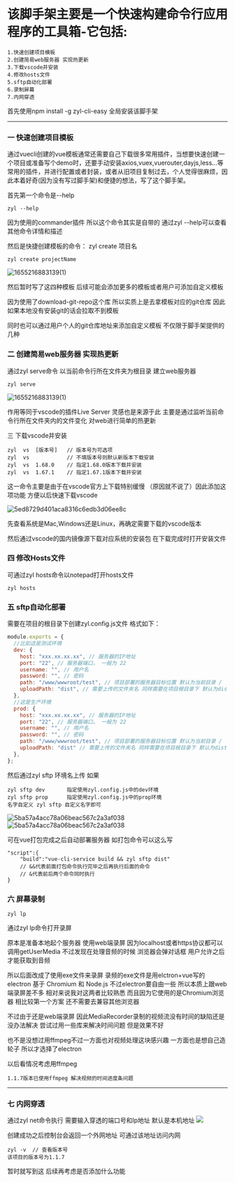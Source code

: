 # 该脚手架主要是一个快速构建命令行应用程序的工具箱-它包括:

```
1.快速创建项目模板
2.创建简易web服务器 实现热更新
3.下载vscode并安装
4.修改hosts文件
5.sftp自动化部署
6.录制屏幕
7.内网穿透
```

首先使用npm install -g zyl-cli-easy 全局安装该脚手架

---

### 一 快速创建项目模板

通过vuecli创建的vue模板通常还需要自己下载很多常用插件，当想要快速创建一个项目或准备写个demo时，还要手动安装axios,vuex,vuerouter,dayjs,less...等常用的插件，并进行配置或者封装，或者从旧项目复制过去，个人觉得很麻烦，因此本着好奇(因为没有写过脚手架)和便捷的想法，写了这个脚手架。

首先第一个命令是--help 

```
zyl --help
```

因为使用的commander插件 所以这个命令其实是自带的 通过zyl --help可以查看其他命令详情和描述

然后是快捷创建模板的命令： zyl  create 项目名

```
zyl create projectName
```

![1655216883139(1)](http://110.40.226.129/img/default/01.png)

然后暂时写了这四种模板 后续可能会添加更多的模板或者用户可添加自定义模板

因为使用了download-git-repo这个库 所以实质上是去拿模板对应的git仓库 因此如果本地没有安装git的话会拉取不到模板

同时也可以通过用户个人的git仓库地址来添加自定义模板 不仅限于脚手架提供的几种

### 二 创建简易web服务器 实现热更新

通过zyl  serve命令 以当前命令行所在文件夹为根目录 建立web服务器

```
zyl serve
```

![1655216883139(1)](http://110.40.226.129/img/default/03.png)

作用等同于vscode的插件Live Server 灵感也是来源于此 主要是通过监听当前命令行所在文件夹内的文件变化 对web进行简单的热更新

三  下载vscode并安装

```
zyl  vs  [版本号]   // 版本号为可选项
zyl  vs            // 不填版本号则默认新版本下载安装
zyl  vs  1.68.0    // 指定1.68.0版本下载并安装
zyl  vs  1.67.1    // 指定1.67.1版本下载并安装
```

这一命令主要是由于在vscode官方上下载特别缓慢 （原因就不说了）因此添加这项功能  方便以后快速下载vscode

![5ed8729d401aca8316c6edb3d06ee8c](http://110.40.226.129/img/default/02.png)

先查看系统是Mac,Windows还是Linux，再确定需要下载的vscode版本

然后通过vscode的国内镜像源下载对应系统的安装包 在下载完成时打开安装文件

### 四 修改Hosts文件

可通过zyl hosts命令以notepad打开hosts文件 

```
zyl hosts
```

### 五  sftp自动化部署

需要在项目的根目录下创建zyl.config.js文件  格式如下：

```zyl.config.js
module.exports = {
  //比如这是测试环境
  dev: {
    host: "xxx.xx.xx.xx", // 服务器的IP地址
    port: "22", // 服务器端口， 一般为 22
    username: "", // 用户名
    password: "", // 密码
    path: "/www/wwwroot/test", // 项目部署的服务器目标位置 默认为当前目录 /
    uploadPath: "dist", // 需要上传的文件夹名 同样需要在项目根目录下 默认为dist
  },
  //这是生产环境
  prod: {
    host: "xxx.xx.xx.xx", // 服务器的IP地址
    port: "22", // 服务器端口， 一般为 22
    username: "", // 用户名
    password: "", // 密码
    path: "/www/wwwroot/test", // 项目部署的服务器目标位置 默认为当前目录 /
    uploadPath: "dist" // 需要上传的文件夹名 同样需要在项目根目录下 默认为dist
  },
};
```

然后通过zyl sftp 环境名上传  如果

```
zyl sftp dev       指定使用zyl.config.js中的dev环境
zyl sftp prop      指定使用zyl.config.js中的prop环境
名字自定义 zyl sftp 自定义名字即可
```

![5ba57a4acc78a06beac567c2a3af038](http://110.40.226.129/img/default/04.jpg)
![5ba57a4acc78a06beac567c2a3af038](http://110.40.226.129/img/default/05.jpg)

可在vue打包完成之后自动部署服务器 如打包命令可以这么写

```
"script":{
    "build":"vue-cli-service build && zyl sftp dist"   
    // &&代表前面打包命令执行完毕之后再执行后面的命令
    // &代表前后两个命令同时执行
}
```

### 六 屏幕录制

```
zyl lp 
```

通过zyl lp命令打开录屏

原本是准备本地起个服务器 使用web端录屏 因为localhost或者https协议都可以调用getUserMedia  不过发现在处理音频的时候 浏览器会弹对话框 用户允许之后才能获取到音频

所以后面改成了使用exe文件来录屏 录频的exe文件是用elctron+vue写的 electron 基于 Chromium 和 Node.js 不过electron要自由一些 所以本质上跟web端录屏差不多 相对来说我对这两者比较熟悉   而且因为它使用的是Chromium浏览器 相比较第一个方案 还不需要去兼容其他浏览器   

不过由于还是web端录屏 因此MediaRecorder录制的视频流没有时间的缺陷还是没办法解决 尝试过用一些库来解决时间问题 但是效果不好

也不是没想过用ffmpeg不过一方面也对视频处理这块感兴趣 一方面也是想自己造轮子 所以才选择了electron

以后看情况考虑用ffmpeg

```ffmpeg
1.1.7版本已使用ffmpeg 解决视频的时间进度条问题
```

---

### 七 内网穿透

通过zyl net命令执行 需要输入穿透的端口号和Ip地址 默认是本机地址
![](http://110.40.226.129/img/default/06.jpg)

创建成功之后控制台会返回一个外网地址 可通过该地址访问内网

```
zyl -v  // 查看版本号
该项目的版本号为1.1.7
```

暂时就写到这 后续再考虑是否添加什么功能
